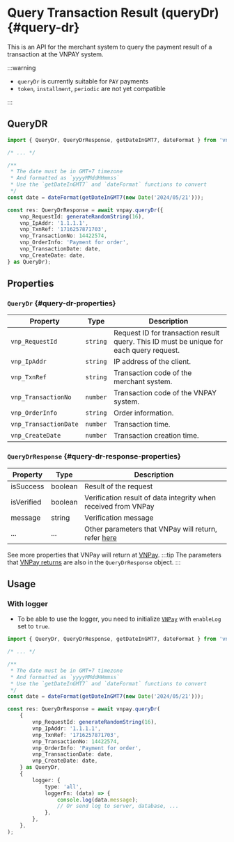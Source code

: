 # Query Transaction Result (queryDr) {#query-dr}

This is an API for the merchant system to query the payment result of a transaction at the VNPAY system.

:::warning

-   `queryDr` is currently suitable for `PAY` payments
-   `token`, `installment`, `periodic` are not yet compatible

:::

## QueryDR

```typescript
import { QueryDr, QueryDrResponse, getDateInGMT7, dateFormat } from 'vnpay';

/* ... */

/**
 * The date must be in GMT+7 timezone
 * And formatted as `yyyyMMddHHmmss`
 * Use the `getDateInGMT7` and `dateFormat` functions to convert
 */
const date = dateFormat(getDateInGMT7(new Date('2024/05/21')));

const res: QueryDrResponse = await vnpay.queryDr({
    vnp_RequestId: generateRandomString(16),
    vnp_IpAddr: '1.1.1.1',
    vnp_TxnRef: '1716257871703',
    vnp_TransactionNo: 14422574,
    vnp_OrderInfo: 'Payment for order',
    vnp_TransactionDate: date,
    vnp_CreateDate: date,
} as QueryDr);
```

## Properties

### `QueryDr` {#query-dr-properties}

| Property              | Type     | Description                                                                             |
| --------------------- | -------- | --------------------------------------------------------------------------------------- |
| `vnp_RequestId`       | `string` | Request ID for transaction result query. This ID must be unique for each query request. |
| `vnp_IpAddr`          | `string` | IP address of the client.                                                               |
| `vnp_TxnRef`          | `string` | Transaction code of the merchant system.                                                |
| `vnp_TransactionNo`   | `number` | Transaction code of the VNPAY system.                                                   |
| `vnp_OrderInfo`       | `string` | Order information.                                                                      |
| `vnp_TransactionDate` | `number` | Transaction time.                                                                       |
| `vnp_CreateDate`      | `number` | Transaction creation time.                                                              |

### `QueryDrResponse` {#query-dr-response-properties}

| Property   | Type    | Description                                                                                                                                                                   |
| ---------- | ------- | ----------------------------------------------------------------------------------------------------------------------------------------------------------------------------- |
| isSuccess  | boolean | Result of the request                                                                                                                                                         |
| isVerified | boolean | Verification result of data integrity when received from VNPay                                                                                                                |
| message    | string  | Verification message                                                                                                                                                          |
| ...        | ...     | Other parameters that VNPay will return, refer [here](https://sandbox.vnpayment.vn/apis/docs/truy-van-hoan-tien/querydr&refund.html#danh-sach-tham-so-querydr-VNPAY-response) |

See more properties that VNPay will return at [VNPay](https://sandbox.vnpayment.vn/apis/docs/truy-van-hoan-tien/querydr&refund.html#danh-sach-tham-so-querydr-VNPAY-response).
:::tip
The parameters that [VNPay returns](https://sandbox.vnpayment.vn/apis/docs/truy-van-hoan-tien/querydr&refund.html#danh-sach-tham-so-querydr-VNPAY-response) are also in the `QueryDrResponse` object.
:::

## Usage

### With logger

-   To be able to use the logger, you need to initialize [`VNPay`](/installation#init-vnpay) with `enableLog` set to `true`.

```typescript
import { QueryDr, QueryDrResponse, getDateInGMT7, dateFormat } from 'vnpay';

/* ... */

/**
 * The date must be in GMT+7 timezone
 * And formatted as `yyyyMMddHHmmss`
 * Use the `getDateInGMT7` and `dateFormat` functions to convert
 */
const date = dateFormat(getDateInGMT7(new Date('2024/05/21')));

const res: QueryDrResponse = await vnpay.queryDr(
    {
        vnp_RequestId: generateRandomString(16),
        vnp_IpAddr: '1.1.1.1',
        vnp_TxnRef: '1716257871703',
        vnp_TransactionNo: 14422574,
        vnp_OrderInfo: 'Payment for order',
        vnp_TransactionDate: date,
        vnp_CreateDate: date,
    } as QueryDr,
    {
        logger: {
            type: 'all',
            loggerFn: (data) => {
                console.log(data.message);
                // Or send log to server, database, ...
            },
        },
    },
);
```
